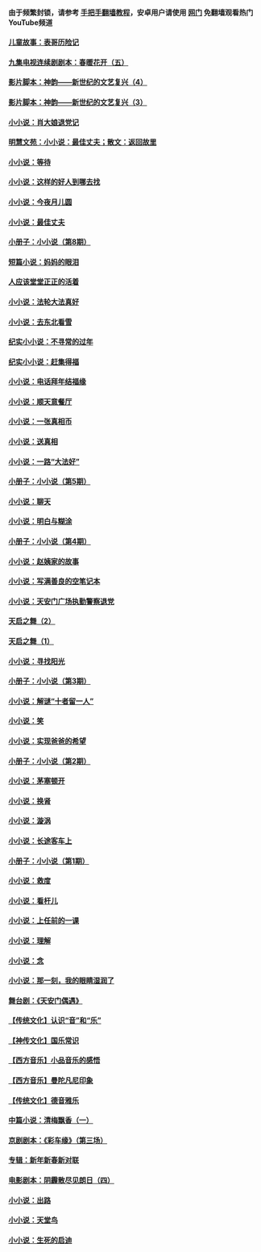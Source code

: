 #### 由于频繁封锁，请参考 [手把手翻墙教程](https://github.com/gfw-breaker/guides/wiki/)，安卓用户请使用 [网门](https://github.com/gfw-breaker/nogfw/blob/master/dl.md?t=06050101) 免翻墙观看热门YouTube频道 

#### [儿童故事：表哥历险记](../pages/328/383535.md?t=06050101) 

#### [九集电视连续剧剧本：春暖花开（五）](../pages/328/275919.md?t=06050101) 

#### [影片脚本：神韵——新世纪的文艺复兴（4）](../pages/328/266089.md?t=06050101) 

#### [影片脚本：神韵——新世纪的文艺复兴（3）](../pages/328/266087.md?t=06050101) 

#### [小小说：肖大娘退党记](../pages/328/239807.md?t=06050101) 

#### [明慧文苑：小小说：最佳丈夫；散文：返回故里](../pages/328/3439.md?t=06050101) 

#### [小小说：等待](../pages/328/223927.md?t=06050101) 

#### [小小说：这样的好人到哪去找](../pages/328/209396.md?t=06050101) 

#### [小小说：今夜月儿圆](../pages/328/193588.md?t=06050101) 

#### [小小说：最佳丈夫](../pages/328/190938.md?t=06050101) 

#### [小册子：小小说（第8期）](../pages/328/188202.md?t=06050101) 

#### [短篇小说：妈妈的眼泪](../pages/328/187712.md?t=06050101) 

#### [人应该堂堂正正的活着](../pages/328/182430.md?t=06050101) 

#### [小小说：法轮大法真好](../pages/328/174669.md?t=06050101) 

#### [小小说：去东北看雪](../pages/328/173882.md?t=06050101) 

#### [纪实小小说：不寻常的过年](../pages/328/173187.md?t=06050101) 

#### [纪实小小说：赶集得福](../pages/328/172652.md?t=06050101) 

#### [小小说：电话拜年结福缘](../pages/328/172533.md?t=06050101) 

#### [小小说：顺天意餐厅](../pages/328/170182.md?t=06050101) 

#### [小小说：一张真相币](../pages/328/169410.md?t=06050101) 

#### [小小说：送真相](../pages/328/166713.md?t=06050101) 

#### [小小说：一路“大法好”](../pages/328/162016.md?t=06050101) 

#### [小册子：小小说（第5期）](../pages/328/161131.md?t=06050101) 

#### [小小说：聊天](../pages/328/159640.md?t=06050101) 

#### [小小说：明白与糊涂](../pages/328/158101.md?t=06050101) 

#### [小册子：小小说（第4期）](../pages/328/158006.md?t=06050101) 

#### [小小说：赵姨家的故事](../pages/328/157843.md?t=06050101) 

#### [小小说：写满善良的空笔记本](../pages/328/157382.md?t=06050101) 

#### [小小说：天安门广场执勤警察退党](../pages/328/156982.md?t=06050101) 

#### [天启之舞（2）](../pages/328/153440.md?t=06050101) 

#### [天启之舞（1）](../pages/328/153439.md?t=06050101) 

#### [小小说：寻找阳光](../pages/328/153065.md?t=06050101) 

#### [小册子：小小说（第3期）](../pages/328/151715.md?t=06050101) 

#### [小小说：解谜“十者留一人”](../pages/328/148967.md?t=06050101) 

#### [小小说：笑](../pages/328/148905.md?t=06050101) 

#### [小小说：实现爸爸的希望](../pages/328/148096.md?t=06050101) 

#### [小册子：小小说（第2期）](../pages/328/147214.md?t=06050101) 

#### [小小说：茅塞顿开](../pages/328/147030.md?t=06050101) 

#### [小小说：换肾](../pages/328/146770.md?t=06050101) 

#### [小小说：漩涡](../pages/328/146683.md?t=06050101) 

#### [小小说：长途客车上](../pages/328/145076.md?t=06050101) 

#### [小册子：小小说（第1期）](../pages/328/143963.md?t=06050101) 

#### [小小说：救度](../pages/328/143927.md?t=06050101) 

#### [小小说：看杆儿](../pages/328/142137.md?t=06050101) 

#### [小小说：上任前的一课](../pages/328/140808.md?t=06050101) 

#### [小小说：理解](../pages/328/140476.md?t=06050101) 

#### [小小说：念](../pages/328/139513.md?t=06050101) 

#### [小小说：那一刻，我的眼睛湿润了](../pages/328/138476.md?t=06050101) 

#### [舞台剧：《天安门偶遇》](../pages/328/117155.md?t=06050101) 

#### [【传统文化】认识“音”和“乐”](../pages/328/108667.md?t=06050101) 

#### [【神传文化】国乐常识](../pages/328/104225.md?t=06050101) 

#### [【西方音乐】小品音乐的感悟](../pages/328/102924.md?t=06050101) 

#### [【西方音乐】曼陀凡尼印象](../pages/328/102922.md?t=06050101) 

#### [【传统文化】德音雅乐](../pages/328/102923.md?t=06050101) 

#### [中篇小说：清梅飘香（一）](../pages/328/101058.md?t=06050101) 

#### [京剧剧本：《彩车缘》（第三场）](../pages/328/96434.md?t=06050101) 

#### [专辑：新年新春新对联](../pages/328/94991.md?t=06050101) 

#### [电影剧本：阴霾散尽见朗日（四）](../pages/328/87081.md?t=06050101) 

#### [小小说：出路](../pages/328/84848.md?t=06050101) 

#### [小小说：天堂鸟](../pages/328/83084.md?t=06050101) 

#### [小小说：生死的启迪](../pages/328/70977.md?t=06050101) 

